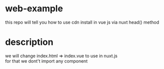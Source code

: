 # web-example
this repo will tell you how to use cdn install in vue js via nuxt head() method

# description
we will change index.html => index.vue to use in nuxt.js <br>
for that we dont't import any component
